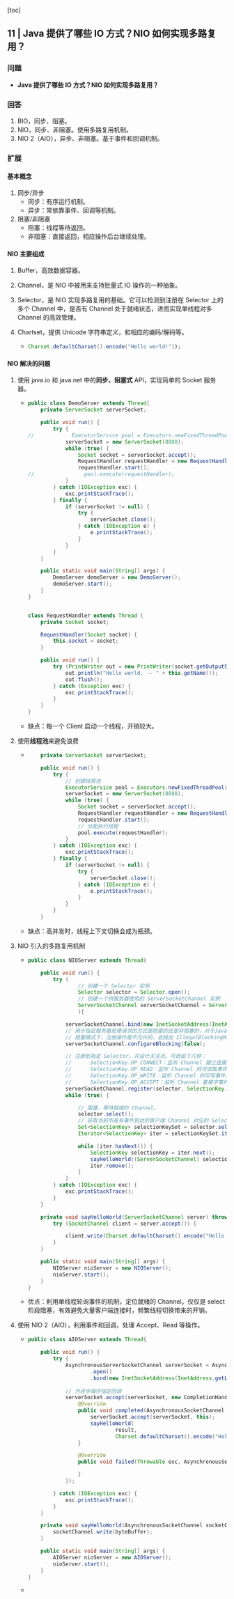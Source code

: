 [toc]

## 11 | Java 提供了哪些 IO 方式？NIO 如何实现多路复用？

### 问题

-   **Java 提供了哪些 IO 方式？NIO 如何实现多路复用？**

### 回答

1.  BIO，同步、阻塞。
2.  NIO，同步、非阻塞。使用多路复用机制。
3.  NIO 2（AIO），异步、非阻塞。基于事件和回调机制。

### 扩展

#### 基本概念

1.  同步/异步
    -   同步：有序运行机制。
    -   异步：常依靠事件、回调等机制。
2.  阻塞/非阻塞
    -   阻塞：线程等待返回。
    -   非阻塞：直接返回，相应操作后台继续处理。

#### NIO 主要组成

1.  Buffer，高效数据容器。

2.  Channel，是 NIO 中被用来支持批量式 IO 操作的一种抽象。

3.  Selector，是 NIO 实现多路复用的基础。它可以检测到注册在 Selector 上的多个 Channel 中，是否有 Channel 处于就绪状态，进而实现单线程对多 Channel 的高效管理。

4.  Chartset，提供 Unicode 字符串定义，和相应的编码/解码等。

    -   ```java
        Charset.defaultCharset().encode("Hello world!"));
        ```

#### NIO 解决的问题

1.  使用 java.io 和 java.net 中的**同步、阻塞式** API，实现简单的 Socket 服务器。

    -   ```java
        public class DemoServer extends Thread{
            private ServerSocket serverSocket;
        
            public void run() {
                try {
        //            ExecutorService pool = Executors.newFixedThreadPool(8);
                    serverSocket = new ServerSocket(8888);
                    while (true) {
                        Socket socket = serverSocket.accept();
                        RequestHandler requestHandler = new RequestHandler(socket);
                        requestHandler.start();
        //                pool.execute(requestHandler);
                    }
                } catch (IOException exc) {
                    exc.printStackTrace();
                } finally {
                    if (serverSocket != null) {
                        try {
                            serverSocket.close();
                        } catch (IOException e) {
                            e.printStackTrace();
                        }
                    }
                }
            }
        
            public static void main(String[] args) {
                DemoServer demoServer = new DemoServer();
                demoServer.start();
            }
        }
        
        
        class RequestHandler extends Thread {
            private Socket socket;
        
            RequestHandler(Socket socket) {
                this.socket = socket;
            }
        
            public void run() {
                try (PrintWriter out = new PrintWriter(socket.getOutputStream())) {
                    out.println("Hello world. -- " + this.getName());
                    out.flush();
                } catch (Exception exc) {
                    exc.printStackTrace();
                }
            }
        }
        ```

    -   缺点：每一个 Client 启动一个线程，开销较大。

2.  使用**线程池**来避免浪费

    -   ```java 
            private ServerSocket serverSocket;
        
            public void run() {
                try {
                    // 创建线程池
                    ExecutorService pool = Executors.newFixedThreadPool(8);
                    serverSocket = new ServerSocket(8888);
                    while (true) {
                        Socket socket = serverSocket.accept();
                        RequestHandler requestHandler = new RequestHandler(socket);
                        requestHandler.start();
                        // 分配执行线程
                        pool.execute(requestHandler);
                    }
                } catch (IOException exc) {
                    exc.printStackTrace();
                } finally {
                    if (serverSocket != null) {
                        try {
                            serverSocket.close();
                        } catch (IOException e) {
                            e.printStackTrace();
                        }
                    }
                }
            }
        
        ```

    -   缺点：高并发时，线程上下文切换会成为瓶颈。

3.  NIO 引入的多路复用机制

    -   ```java
        public class NIOServer extends Thread{
        
            public void run() {
                try (
                        // 创建一个 Selector 实例
                        Selector selector = Selector.open();
                        // 创建一个供服务器使用的 ServerSocketChannel 实例
                        ServerSocketChannel serverSocketChannel = ServerSocketChannel.open()
                        ){
        
                    serverSocketChannel.bind(new InetSocketAddress(InetAddress.getLocalHost(), 8888));
                    // 用于指定服务器处理请求的方式是阻塞的还是非阻塞的，对于Java NIO都是以非阻塞的方式进行处理的
                    // 阻塞模式下，注册操作是不允许的，会抛出 IllegalBlockingModeException 异常。
                    serverSocketChannel.configureBlocking(false);
        
                    // 注册到指定 Selector，并设计关注点。可选如下几种：
                    //      SelectionKey.OP_CONNECT：监听 Channel 建立连接事件
                    //      SelectionKey.OP_READ：监听 Channel 的可读取事件，也即客户端已经发送数据过来，此时可以读取
                    //      SelectionKey.OP_WRITE：监听 Channel 的可写事件，即当前可以写入数据到 Channel 中
                    //      SelectionKey.OP_ACCEPT：监听 Channel 套接字事件
                    serverSocketChannel.register(selector, SelectionKey.OP_ACCEPT);
                    while (true) {
        
                        // 阻塞，等待就绪的 Channel。
                        selector.select();
                        // 获取当前所有有事件到达的客户端 Channel 对应的 SelectionKey 实例
                        Set<SelectionKey> selectionKeySet = selector.selectedKeys();
                        Iterator<SelectionKey> iter = selectionKeySet.iterator();
        
                        while (iter.hasNext()) {
                            SelectionKey selectionKey = iter.next();
                            sayHelloWorld((ServerSocketChannel) selectionKey.channel());
                            iter.remove();
                        }
                    }
                } catch (IOException exc) {
                    exc.printStackTrace();
                }
            }
        
            private void sayHelloWorld(ServerSocketChannel server) throws IOException {
                try (SocketChannel client = server.accept()) {
        
                    client.write(Charset.defaultCharset().encode("Hello World. -- " + new Thread().getName()));
                }
            }
        
            public static void main(String[] args) {
                NIOServer nioServer = new NIOServer();
                nioServer.start();
            }
        }
        
        ```

    -   优点：利用单线程轮询事件的机制，定位就绪的 Channel。仅仅是 select 阶段阻塞，有效避免大量客户端连接时，频繁线程切换带来的开销。

4.  使用 NIO 2（AIO），利用事件和回调，处理 Accept、Read 等操作。

    -   ```java
        public class AIOServer extends Thread{
        
            public void run() {
                try {
                    AsynchronousServerSocketChannel serverSocket = AsynchronousServerSocketChannel
                            .open()
                            .bind(new InetSocketAddress(InetAddress.getLocalHost(), 8888));
                    
                    // 为异步操作指定回调
                    serverSocket.accept(serverSocket, new CompletionHandler<AsynchronousSocketChannel, AsynchronousServerSocketChannel>() {
                        @Override
                        public void completed(AsynchronousSocketChannel result, AsynchronousServerSocketChannel attachment) {
                            serverSocket.accept(serverSocket, this);
                            sayHelloWorld(
                                    result,
                                    Charset.defaultCharset().encode("Hello World. -- " + new Thread().getName()));
                        }
        
                        @Override
                        public void failed(Throwable exc, AsynchronousServerSocketChannel attachment) {
        
                        }
                    });
        
                } catch (IOException exc) {
                    exc.printStackTrace();
                }
            }
        
            private void sayHelloWorld(AsynchronousSocketChannel socketChannel, ByteBuffer byteBuffer) {
                socketChannel.write(byteBuffer);
            }
        
            public static void main(String[] args) {
                AIOServer nioServer = new AIOServer();
                nioServer.start();
            }
        }
        ```

    -   